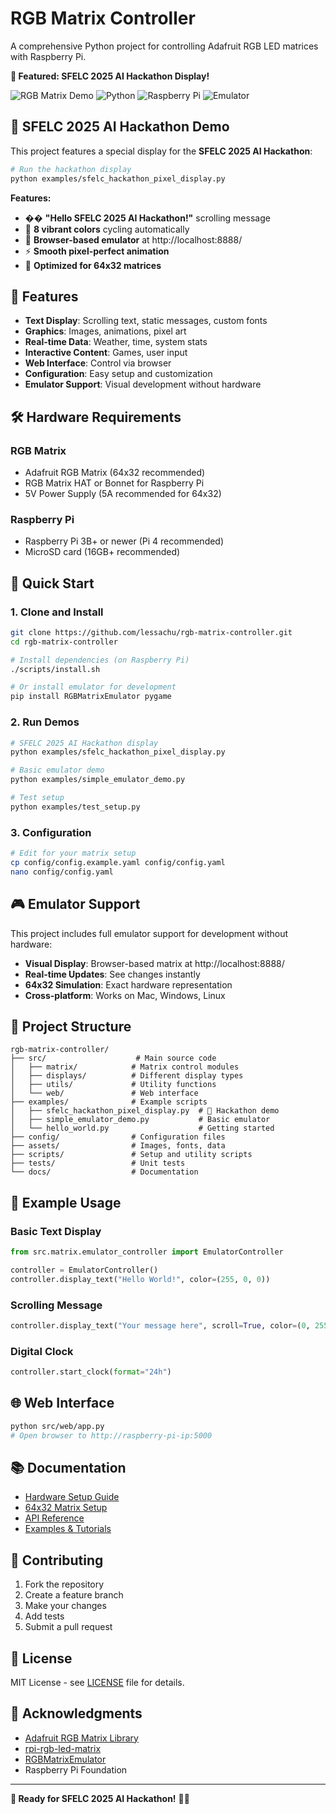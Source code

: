 # RGB Matrix Controller

A comprehensive Python project for controlling Adafruit RGB LED matrices with Raspberry Pi.

**🎯 Featured: SFELC 2025 AI Hackathon Display!**

![RGB Matrix Demo](https://img.shields.io/badge/Matrix-64x32-brightgreen) ![Python](https://img.shields.io/badge/Python-3.8+-blue) ![Raspberry Pi](https://img.shields.io/badge/Raspberry%20Pi-Compatible-red) ![Emulator](https://img.shields.io/badge/Emulator-Supported-orange)

## 🚀 SFELC 2025 AI Hackathon Demo

This project features a special display for the **SFELC 2025 AI Hackathon**:

```bash
# Run the hackathon display
python examples/sfelc_hackathon_pixel_display.py
```

**Features:**
- �� **"Hello SFELC 2025 AI Hackathon!"** scrolling message
- 🌈 **8 vibrant colors** cycling automatically
- 📱 **Browser-based emulator** at http://localhost:8888/
- ⚡ **Smooth pixel-perfect animation**
- 🎯 **Optimized for 64x32 matrices**

## 🎯 Features

- **Text Display**: Scrolling text, static messages, custom fonts
- **Graphics**: Images, animations, pixel art
- **Real-time Data**: Weather, time, system stats
- **Interactive Content**: Games, user input
- **Web Interface**: Control via browser
- **Configuration**: Easy setup and customization
- **Emulator Support**: Visual development without hardware

## 🛠️ Hardware Requirements

### RGB Matrix
- Adafruit RGB Matrix (64x32 recommended)
- RGB Matrix HAT or Bonnet for Raspberry Pi
- 5V Power Supply (5A recommended for 64x32)

### Raspberry Pi
- Raspberry Pi 3B+ or newer (Pi 4 recommended)
- MicroSD card (16GB+ recommended)

## 🚀 Quick Start

### 1. Clone and Install
```bash
git clone https://github.com/lessachu/rgb-matrix-controller.git
cd rgb-matrix-controller

# Install dependencies (on Raspberry Pi)
./scripts/install.sh

# Or install emulator for development
pip install RGBMatrixEmulator pygame
```

### 2. Run Demos

```bash
# SFELC 2025 AI Hackathon display
python examples/sfelc_hackathon_pixel_display.py

# Basic emulator demo
python examples/simple_emulator_demo.py

# Test setup
python examples/test_setup.py
```

### 3. Configuration
```bash
# Edit for your matrix setup
cp config/config.example.yaml config/config.yaml
nano config/config.yaml
```

## 🎮 Emulator Support

This project includes full emulator support for development without hardware:

- **Visual Display**: Browser-based matrix at http://localhost:8888/
- **Real-time Updates**: See changes instantly
- **64x32 Simulation**: Exact hardware representation
- **Cross-platform**: Works on Mac, Windows, Linux

## 📁 Project Structure

```
rgb-matrix-controller/
├── src/                    # Main source code
│   ├── matrix/            # Matrix control modules
│   ├── displays/          # Different display types
│   ├── utils/             # Utility functions
│   └── web/               # Web interface
├── examples/              # Example scripts
│   ├── sfelc_hackathon_pixel_display.py  # 🎯 Hackathon demo
│   ├── simple_emulator_demo.py           # Basic emulator
│   └── hello_world.py                    # Getting started
├── config/                # Configuration files
├── assets/                # Images, fonts, data
├── scripts/               # Setup and utility scripts
├── tests/                 # Unit tests
└── docs/                  # Documentation
```

## 🎨 Example Usage

### Basic Text Display
```python
from src.matrix.emulator_controller import EmulatorController

controller = EmulatorController()
controller.display_text("Hello World!", color=(255, 0, 0))
```

### Scrolling Message
```python
controller.display_text("Your message here", scroll=True, color=(0, 255, 0))
```

### Digital Clock
```python
controller.start_clock(format="24h")
```

## 🌐 Web Interface
```bash
python src/web/app.py
# Open browser to http://raspberry-pi-ip:5000
```

## 📚 Documentation

- [Hardware Setup Guide](docs/hardware-setup.md)
- [64x32 Matrix Setup](docs/64x32-setup.md)
- [API Reference](docs/api-reference.md)
- [Examples & Tutorials](docs/examples.md)

## 🤝 Contributing

1. Fork the repository
2. Create a feature branch
3. Make your changes
4. Add tests
5. Submit a pull request

## 📄 License

MIT License - see [LICENSE](LICENSE) file for details.

## 🙏 Acknowledgments

- [Adafruit RGB Matrix Library](https://github.com/adafruit/Adafruit_CircuitPython_RGB_Display)
- [rpi-rgb-led-matrix](https://github.com/hzeller/rpi-rgb-led-matrix)
- [RGBMatrixEmulator](https://github.com/ty-porter/RGBMatrixEmulator)
- Raspberry Pi Foundation

---

**🎉 Ready for SFELC 2025 AI Hackathon!** 🌈✨
